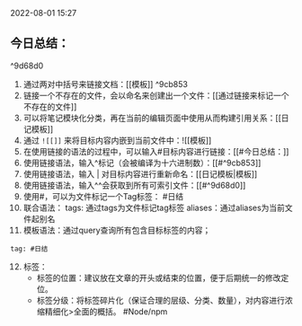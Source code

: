 2022-08-01
15:27

## 今日总结：

^9d68d0

1. 通过两对中括号来链接文档：[[模板]] ^9cb853
2. 链接一个不存在的文件，会以命名来创建出一个文件：[[通过链接来标记一个不存在的文件]]
3. 可以将笔记模块化分类，再在当前的编辑页面中使用从而构建引用关系：[[日记模板]]
4. 通过 `![[]]` 来将目标内容内嵌到当前文件中：![[模板]]
5. 在使用链接的语法的过程中，可以输入#目标内容进行链接：[[#今日总结：]]
6. 使用链接语法，输入^标记（会被编译为十六进制数）：[[#^9cb853]]
7. 使用链接语法，输入 | 对目标内容进行重新命名：[[日记模板|模板]]
8. 使用链接语法，输入^^会获取到所有可索引文件：[[#^9d68d0]]
9. 使用#，可以为文件标记一个Tag标签： #日结 
10. 联合语法：
	tags: 通过tags为文件标记tag标签
	aliases：通过aliases为当前文件起别名
11. 模板语法：通过query查询所有包含目标标签的内容；
```query
tag: #日结 
```
12. 标签：
	- 标签的位置：建议放在文章的开头或结束的位置，便于后期统一的修改定位。
	- 标签分级：将标签碎片化（保证合理的层级、分类、数量），对内容进行浓缩精细化>全面的概括。 #Node/npm



